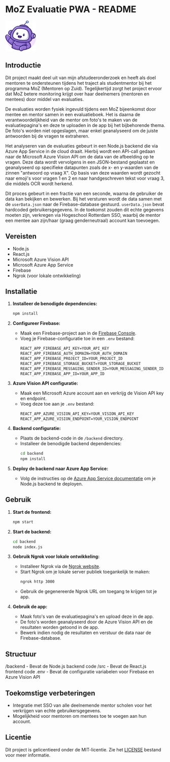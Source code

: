 # MoZ Evaluatie PWA - README

<img src="src/images/moz-mascot.svg" alt="MoZ Mascot" height="96" width="96">

## Introductie

Dit project maakt deel uit van mijn afstudeeronderzoek en heeft als doel mentoren te ondersteunen tijdens het traject als studentmentor bij het programma MoZ (Mentoren op Zuid). Tegelijkertijd zorgt het project ervoor dat MoZ betere monitoring krijgt over haar deelnemers (mentoren en mentees) door middel van evaluaties.

De evaluaties worden fysiek ingevuld tijdens een MoZ bijeenkomst door mentee en mentor samen in een evaluatieboek. Het is daarna de verantwoordelijkheid van de mentor om foto's te maken van de evaluatiepagina's en deze te uploaden in de app bij het bijbehorende thema. De foto's worden niet opgeslagen, maar enkel geanalyseerd om de juiste antwoorden bij de vragen te extraheren.

Het analyseren van de evaluaties gebeurt in een Node.js backend die via Azure App Service in de cloud draait. Hierbij wordt een API-call gedaan naar de Microsoft Azure Vision API om de data van de afbeelding op te vragen. Deze data wordt vervolgens in een JSON-bestand geplaatst en geanalyseerd op specifieke datapunten zoals de x- en y-waarden van de zinnen "antwoord op vraag X". Op basis van deze waarden wordt gezocht naar emoji's voor vragen 1 en 2 en naar handgeschreven tekst voor vraag 3, die middels OCR wordt herkend.

Dit proces gebeurt in een fractie van een seconde, waarna de gebruiker de data kan bekijken en bewerken. Bij het versturen wordt de data samen met de `userData.json` naar de Firebase-database gestuurd. `userData.json` bevat hardcoded gebruikersgegevens. In de toekomst zouden dit echte gegevens moeten zijn, verkregen via Hogeschool Rotterdam SSO, waarbij de mentor een mentee aan zijn/haar (graag genderneutraal) account kan toevoegen.

## Vereisten

- Node.js
- React.js
- Microsoft Azure Vision API
- Microsoft Azure App Service
- Firebase
- Ngrok (voor lokale ontwikkeling)

## Installatie

1. **Installeer de benodigde dependencies:**

   ```bash
   npm install
   ```

2. **Configureer Firebase:**

   - Maak een Firebase-project aan in de [Firebase Console](https://console.firebase.google.com/).
   - Voeg je Firebase-configuratie toe in een `.env` bestand:
     ```
     REACT_APP_FIREBASE_API_KEY=YOUR_API_KEY
     REACT_APP_FIREBASE_AUTH_DOMAIN=YOUR_AUTH_DOMAIN
     REACT_APP_FIREBASE_PROJECT_ID=YOUR_PROJECT_ID
     REACT_APP_FIREBASE_STORAGE_BUCKET=YOUR_STORAGE_BUCKET
     REACT_APP_FIREBASE_MESSAGING_SENDER_ID=YOUR_MESSAGING_SENDER_ID
     REACT_APP_FIREBASE_APP_ID=YOUR_APP_ID
     ```

3. **Azure Vision API configuratie:**

   - Maak een Microsoft Azure account aan en verkrijg de Vision API key en endpoint.
   - Voeg deze toe aan je `.env` bestand:
     ```
     REACT_APP_AZURE_VISION_API_KEY=YOUR_VISION_API_KEY
     REACT_APP_AZURE_VISION_ENDPOINT=YOUR_VISION_ENDPOINT
     ```

4. **Backend configuratie:**

   - Plaats de backend-code in de `/backend` directory.
   - Installeer de benodigde backend dependencies:
     ```bash
     cd backend
     npm install
     ```

5. **Deploy de backend naar Azure App Service:**
   - Volg de instructies op de [Azure App Service documentatie](https://docs.microsoft.com/en-us/azure/app-service/quickstart-nodejs) om je Node.js backend te deployen.

## Gebruik

1. **Start de frontend:**

   ```bash
   npm start
   ```

2. **Start de backend:**

   ```bash
   cd backend
   node index.js
   ```

3. **Gebruik Ngrok voor lokale ontwikkeling:**

   - Installeer Ngrok via de [Ngrok website](https://ngrok.com/).
   - Start Ngrok om je lokale server publiek toegankelijk te maken:
     ```bash
     ngrok http 3000
     ```
   - Gebruik de gegenereerde Ngrok URL om toegang te krijgen tot je app.

4. **Gebruik de app:**
   - Maak foto's van de evaluatiepagina's en upload deze in de app.
   - De foto's worden geanalyseerd door de Azure Vision API en de resultaten worden getoond in de app.
   - Bewerk indien nodig de resultaten en verstuur de data naar de Firebase-database.

## Structuur

/backend - Bevat de Node.js backend code
/src - Bevat de React.js frontend code
.env - Bevat de configuratie variabelen voor Firebase en Azure Vision API

## Toekomstige verbeteringen

- Integratie met SSO van alle deelnemende mentor scholen voor het verkrijgen van echte gebruikersgegevens.
- Mogelijkheid voor mentoren om mentees toe te voegen aan hun account.

## Licentie

Dit project is gelicentieerd onder de MIT-licentie. Zie het [LICENSE](LICENSE) bestand voor meer informatie.
